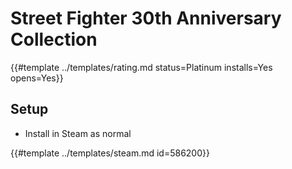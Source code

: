 # Street Fighter 30th Anniversary Collection

{{#template ../templates/rating.md status=Platinum installs=Yes opens=Yes}}

## Setup

- Install in Steam as normal

{{#template ../templates/steam.md id=586200}}
